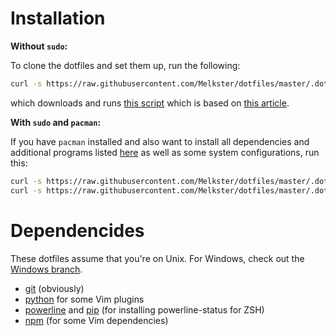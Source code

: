 # Installation

**Without `sudo`:**

To clone the dotfiles and set them up, run the following:

```sh
curl -s https://raw.githubusercontent.com/Melkster/dotfiles/master/.dotfiles/install-dotfiles.sh | bash
```

which downloads and runs [this script](https://raw.githubusercontent.com/Melkster/dotfiles/master/.dotfiles/install-dotfiles.sh) which is based on [this article](https://developer.atlassian.com/blog/2016/02/best-way-to-store-dotfiles-git-bare-repo/).

**With `sudo` and `pacman`:**

If you have `pacman` installed and also want to install all dependencies and additional programs listed [here](.dotfiles/pkglist.txt) as well as some system configurations, run this:

```sh
curl -s https://raw.githubusercontent.com/Melkster/dotfiles/master/.dotfiles/install-dependencies.sh | sudo bash
curl -s https://raw.githubusercontent.com/Melkster/dotfiles/master/.dotfiles/install-dotfiles.sh | bash
```

# Dependencides

These dotfiles assume that you're on Unix. For Windows, check out the [Windows branch](https://github.com/Melkster/dotfiles/tree/windows).

- [git](https://git-scm.com/) (obviously)
- [python](https://www.python.org/downloads/) for some Vim plugins
- [powerline](https://github.com/powerline/powerline) and [pip](https://pypi.org/project/pip/) (for installing powerline-status for ZSH)
- [npm](https://www.npmjs.com/) (for some Vim dependencies)
